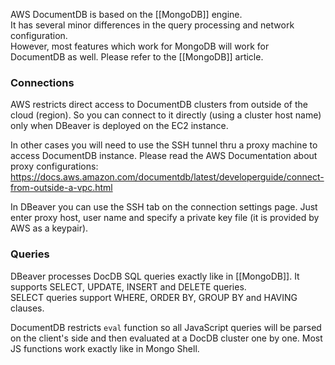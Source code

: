 
AWS DocumentDB is based on the [[MongoDB]] engine.  
It has several minor differences in the query processing and network configuration.  
However, most features which work for MongoDB will work for DocumentDB as well. Please refer to the [[MongoDB]] article. 

### Connections

AWS restricts direct access to DocumentDB clusters from outside of the cloud (region). So you can connect to it directly (using a cluster host name) only when DBeaver is deployed on the EC2 instance.  

In other cases you will need to use the SSH tunnel thru a proxy machine to access DocumentDB instance. Please read the AWS Documentation about proxy configurations: https://docs.aws.amazon.com/documentdb/latest/developerguide/connect-from-outside-a-vpc.html

In DBeaver you can use the SSH tab on the connection settings page. Just enter proxy host, user name and specify a private key file (it is provided by AWS as a keypair).

### Queries

DBeaver processes DocDB SQL queries exactly like in [[MongoDB]]. It supports SELECT, UPDATE, INSERT and DELETE queries.  
SELECT queries support WHERE, ORDER BY, GROUP BY and HAVING clauses.

DocumentDB restricts `eval` function so all JavaScript queries will be parsed on the client's side and then evaluated at a DocDB cluster one by one.
Most JS functions work exactly like in Mongo Shell.

